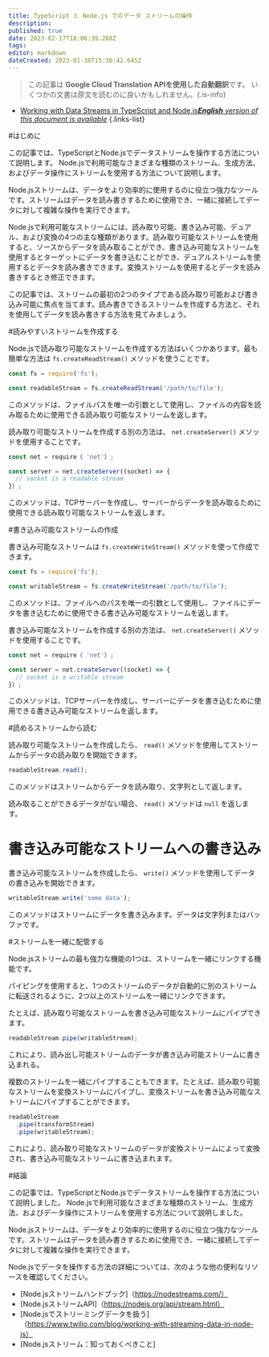 ```yaml
---
title: TypeScript と Node.js でのデータ ストリームの操作
description: 
published: true
date: 2023-02-17T18:06:39.288Z
tags: 
editor: markdown
dateCreated: 2023-01-30T15:36:42.645Z
---
```


> この記事は **Google Cloud Translation APIを使用した自動翻訳**です。
いくつかの文書は原文を読むのに良いかもしれません。{.is-info}
- [Working with Data Streams in TypeScript and Node.js***English** version of this document is available*](/en/Knowledge-base/TypeScript/working-with-data-streams-in-typescript-and-node-js)
{.links-list}

    
#はじめに

この記事では、TypeScriptとNode.jsでデータストリームを操作する方法について説明します。 Node.jsで利用可能なさまざまな種類のストリーム、生成方法、およびデータ操作にストリームを使用する方法について説明します。

Node.jsストリームは、データをより効率的に使用するのに役立つ強力なツールです。ストリームはデータを読み書きするために使用でき、一緒に接続してデータに対して複雑な操作を実行できます。

Node.jsで利用可能なストリームには、読み取り可能、書き込み可能、デュアル、および変換の4つの主な種類があります。読み取り可能なストリームを使用すると、ソースからデータを読み取ることができ、書き込み可能なストリームを使用するとターゲットにデータを書き込むことができ、デュアルストリームを使用するとデータを読み書きできます。変換ストリームを使用するとデータを読み書きするとき修正できます。

この記事では、ストリームの最初の2つのタイプである読み取り可能および書き込み可能に焦点を当てます。読み書きできるストリームを作成する方法と、それを使用してデータを読み書きする方法を見てみましょう。

#読みやすいストリームを作成する

Node.jsで読み取り可能なストリームを作成する方法はいくつかあります。最も簡単な方法は `fs.createReadStream()` メソッドを使うことです。

```javascript
const fs = require('fs');

const readableStream = fs.createReadStream('/path/to/file');
```

このメソッドは、ファイルパスを唯一の引数として使用し、ファイルの内容を読み取るために使用できる読み取り可能なストリームを返します。

読み取り可能なストリームを作成する別の方法は、 `net.createServer()` メソッドを使用することです。

```javascript
const net = require（ 'net'）;

const server = net.createServer((socket) => {
  // socket is a readable stream
}）;
```

このメソッドは、TCPサーバーを作成し、サーバーからデータを読み取るために使用できる読み取り可能なストリームを返します。

#書き込み可能なストリームの作成

書き込み可能なストリームは `fs.createWriteStream()` メソッドを使って作成できます。

```javascript
const fs = require('fs');

const writableStream = fs.createWriteStream('/path/to/file');
```

このメソッドは、ファイルへのパスを唯一の引数として使用し、ファイルにデータを書き込むために使用できる書き込み可能なストリームを返します。

書き込み可能なストリームを作成する別の方法は、 `net.createServer()` メソッドを使用することです。

```javascript
const net = require（ 'net'）;

const server = net.createServer((socket) => {
  // socket is a writable stream
}）;
```

このメソッドは、TCPサーバーを作成し、サーバーにデータを書き込むために使用できる書き込み可能なストリームを返します。

#読めるストリームから読む

読み取り可能なストリームを作成したら、 `read()` メソッドを使用してストリームからデータの読み取りを開始できます。

```javascript
readableStream.read();
```

このメソッドはストリームからデータを読み取り、文字列として返します。

読み取ることができるデータがない場合、 `read()` メソッドは `null` を返します。

# 書き込み可能なストリームへの書き込み

書き込み可能なストリームを作成したら、 `write()` メソッドを使用してデータの書き込みを開始できます。

```javascript
writableStream.write('some data');
```

このメソッドはストリームにデータを書き込みます。データは文字列またはバッファです。

#ストリームを一緒に配管する

Node.jsストリームの最も強力な機能の1つは、ストリームを一緒にリンクする機能です。

パイピングを使用すると、1つのストリームのデータが自動的に別のストリームに転送されるように、2つ以上のストリームを一緒にリンクできます。

たとえば、読み取り可能なストリームを書き込み可能なストリームにパイプできます。

```javascript
readableStream.pipe(writableStream);
```

これにより、読み出し可能ストリームのデータが書き込み可能ストリームに書き込まれる。

複数のストリームを一緒にパイプすることもできます。たとえば、読み取り可能なストリームを変換ストリームにパイプし、変換ストリームを書き込み可能なストリームにパイプすることができます。

```javascript
readableStream
  .pipe(transformStream)
  .pipe(writableStream);
```

これにより、読み取り可能なストリームのデータが変換ストリームによって変換され、書き込み可能なストリームに書き込まれます。

#結論

この記事では、TypeScriptとNode.jsでデータストリームを操作する方法について説明しました。 Node.jsで利用可能なさまざまな種類のストリーム、生成方法、およびデータ操作にストリームを使用する方法について説明しました。

Node.jsストリームは、データをより効率的に使用するのに役立つ強力なツールです。ストリームはデータを読み書きするために使用でき、一緒に接続してデータに対して複雑な操作を実行できます。

Node.jsでデータを操作する方法の詳細については、次のような他の便利なリソースを確認してください。

- [Node.jsストリームハンドブック]（https://nodestreams.com/）
- [Node.jsストリームAPI]（https://nodejs.org/api/stream.html）
- [Node.jsでストリーミングデータを扱う]（https://www.twilio.com/blog/working-with-streaming-data-in-node-js）
- [Node.jsストリーム：知っておくべきこと]